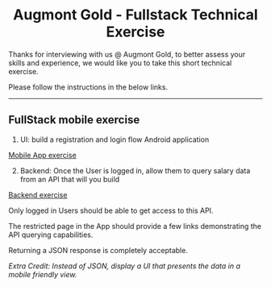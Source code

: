 # <center>Augmont Gold - Fullstack Technical Exercise</center>

Thanks for interviewing with us @ Augmont Gold, to better assess your skills and experience, we would like you to take this short technical exercise.

Please follow the instructions in the below links.

---

## FullStack mobile exercise

1. UI: build a registration and login flow Android application

[Mobile App exercise](https://github.com/Augmont-Gold/interview-exercises/blob/main/mobile.md)

2. Backend: Once the User is logged in, allow them to query salary data from an API that will you build

[Backend exercise](https://github.com/Augmont-Gold/interview-exercises/blob/main/backend.md)

Only logged in Users should be able to get access to this API.

The restricted page in the App should provide a few links demonstrating the API querying capabilities.

Returning a JSON response is completely acceptable.

_Extra Credit: Instead of JSON, display a UI that presents the data in a mobile friendly view._

